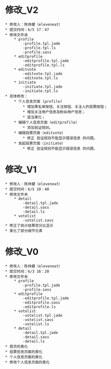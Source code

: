 # 修改_V2
    * 修改人：陈炜健（eleveneat）
    * 提交时间：6/5 17：47
    * 修改文件夹
        * profile
            -profile.tpl.jade
            -profile.tpl.ls
            -profile.sass
        * editprofile
            -editprofile.tpl.jade
            -editprofile.tpl.ls
        * editvote
            -editvote.tpl.jade
            -editvote.tpl.ls
        * initiate
            -initiate.tpl.jade
            -initiate.tpl.ls
    * 具体修改：
    	* 个人信息页面 (profile)
    		* 增加黑名单按钮、关注按钮、关注人的投票按钮；
    		* 增加关注用户信息及粉丝用户信息；
    		* 适当美化；
    	* 编辑个人信息页面（editprofile）
    		* 添加验证规则。
    	* 编辑投票页面（editvote）
    		* 修正 验证规则不能显示错误信息 的问题。
    	* 发起投票页面（initiate）
    		* 修正 验证规则不能显示错误信息 的问题。

# 修改_V1
    * 修改人：陈炜健（eleveneat）
    * 提交时间：6/5 10：40
    * 修改文件夹
        * detail
            -detail.tpl.jade
            -detail.sass
            -detail.ls
        * votelist
            -votelist.sass
    * 修正了统计结果百分比显示
    * 美化了部分细节元素
 
# 修改_V0
    * 修改人：陈炜健（eleveneat）
    * 提交时间：6/3 16：20
    * 修改文件夹
        * profile
            -profile.tpl.jade
            -profile.sass
        * editprofile
            -editprofile.tpl.jade
            -editprofile.sass
            -editprofile.ls
        * votelist
            -votelist.tpl.jade
            -votelist.sass
            -votelist.ls
        * detail
            -detail.tpl.jade
            -detail.sass
            -detail.ls
    * 首页的美化
    * 投票信息页面的美化
    * 个人信息页面的美化
    * 修改个人信息页面的美化
